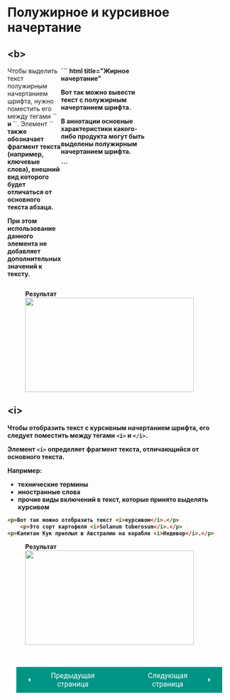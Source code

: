 # Полужирное и курсивное начертание

## &lt;b&gt;

<div style="display: flex;" markdown>
<div style="flex: 1; width:50%;" markdown>
Чтобы выделить текст полужирным начертанием шрифта, нужно поместить его между тегами `<b>` и `</b>`. Элемент `<b>` также обозначает фрагмент текста (например, ключевые слова), внешний вид которого будет отличаться от основного текста абзаца. 

При этом использование данного элемента не добавляет дополнительных значений к тексту.
</div>
<div style="flex: 1;width:50%" markdown>
``` html title="Жирное начертание"
<p>Вот так можно вывести текст с 
<b>полужирным</b> начертанием шрифта.
</p>
<p>В аннотации основные характеристики
какого-либо продукта могут быть выделены
<b>полужирным</b> начертанием шрифта.
</p>
```

</div></div>
<figure><figcaption>Результат</figcaption><img width="380" height="212" src="/html-css-manual/assets/images/boldtext.png"></figure>

## &lt;i&gt;

Чтобы отобразить текст с курсивным начертанием шрифта, его следует поместить между тегами `<i>` и `</i>`.

Элемент `<i>` определяет фрагмент текста, отличающийся от основного текста. 

Например:

* технические термины
* иностранные слова
* прочие виды включений в текст, которые принято выделять курсивом

``` html title="Курсивное начертание"
<p>Вот так можно отобразить текст <i>курсивом</i>.</p>
    <p>Это сорт картофеля <i>Solanum tuberosum</i>.</p>
<p>Капитан Кук приплыл в Австралию на корабле <i>Индевор</i>.</p>
```

<figure><figcaption>Результат</figcaption><img width="380" height="212" src="/html-css-manual/assets/images/italictext.png"></figure>


<div style="display: flex; justify-content: space-between; padding: 20px; margin-top:30px;"><button class="custom-button" style="background-color: rgb(0, 148, 133); color: white; font-family: 'Roboto', sans-serif; border: none; cursor: pointer; padding: 10px 20px; font-size: 16px; display: flex; align-items: center;" onclick="window.location.href='/html-css-manual/html/text/headers'"><svg xmlns="http://www.w3.org/2000/svg" viewBox="0 0 24 24" style="fill: white; width: 20px; height: 20px;"><path d="M15 18l-6-6 6-6" /></svg><span style="margin: 0 10px;">Предыдущая страница</span></button><button class="custom-button" style="background-color: rgb(0, 148, 133); color: white; font-family: 'Roboto', sans-serif; border: none; cursor: pointer; padding: 10px 20px; font-size: 16px; display: flex; align-items: center;" onclick="window.location.href='/html-css-manual/html/text/supsub'"><span style="margin: 0 10px;">Следующая страница</span><svg xmlns="http://www.w3.org/2000/svg" viewBox="0 0 24 24" style="fill: white; width: 20px; height: 20px;"><path d="M9 18l6-6-6-6" /></svg></button></div>
